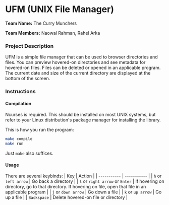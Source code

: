 # UFM (UNIX File Manager)

**Team Name:** The Curry Munchers

**Team Members:** Naowal Rahman, Rahel Arka
       
### Project Description

UFM is a simple file manager that can be used to browser directories and files. You can preview hovered-on directories and see metadata for hovered-on files. Files can be deleted or opened in an applicable program. The current date and size of the current directory are displayed at the bottom of the screen.
  
### Instructions

#### Compilation
Ncurses is required. This should be installed on most UNIX systems, but refer to your Linux distribution's package manager for installing the library. 

This is how you run the program:
```bash
make compile
make run
```

Just `make` also suffices.

#### Usage
There are several keybinds:
| Key      | Action |
| ----------- | ----------- |
| `h` or `left arrow`      | Go back a directory       |
| `l` or `right arrow` or `Enter`   | If hovering on directory, go to that directory. If hovering on file, open that file in an applicable program      |
| `j` or `down arrow`   | Go down a file      |
| `k` or `up arrow`   | Go up a file     |
| `Backspace`   | Delete hovered-on file or directory       |
